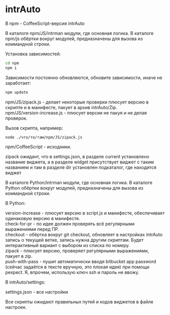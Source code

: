 # intrAuto
  
В npm - CoffeeScript-версия intrAuto  

В каталоге npm/JS/intrman модули, где основная логика. В каталоге npm/js обёртки вокруг модулей, предназначены для вызова из коммандной строки.

Установка зависимостей:
```bash
cd npm
npm i
```
  
Зависимости постоянно обновляются, обновите зависимости, иначе не заработает:
```bash
npm update
```

npm/JS/zipack.js - делает некоторые проверки плюсует версию в скрипте и в манифесте, пакует в архив intrAuto/Zip.  
npm/JS/version-increase.js - плюсует версии не пакуя и не делая проверок.  
  
Вызов скрипта, например:  
```bash
node ./что/то/там/npm/JS/zipack.js
```
  
npm/CoffeeScript - исходники.  
  
zipack ожидант, что в settings.json, в разделе current установлено название виджета, а в разделе widget присутствует виджет с таким названием и там в разделе dir установлен подкаталог, где находится виджет  
  
В каталоге Python/intrman модули, где основная логика. В каталоге Python обёртки вокруг модулей, предназначены для вызова из коммандной строки.  
  
В Python:  
  
version-increase - плюсует версию в script.js и манифесте, обеспечивает одинаковую версию в манифесте.  
check-for-pr - по идее должен проверять всё регулярными выражениями перед ПР.  
checkout - обёртка вокруг git checkout, обновляет в настройках intrAuto запись о текущей ветке, запись нужна другим скриптам. Будет интерактивный вариант с выбором из списка по номеру.  
zipack - плюсует версию, проверяет регулярными выражениями, пакует в zip.  
push-with-pass - пушит автоматически вводя bitbucket app password (сейчас задаётся в тексте вручную, это плохая идея) при помощи pexpect. Я, впрочем, использую ключ ssh и пароль не ввожу.  
  
В intrAuto/settings:  
  
settings.json - все настройки  
  
  Все скрипты ожидают правильных путей и кодов виджетов в файле настроек.  
  